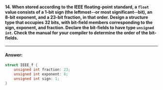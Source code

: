 #### 14. When stored according to the IEEE floating-point standard, a `float` value consists of a 1-bit sign (the leftmost--or most significant--bit), an 8-bit exponent, and a 23-bit fraction, in that order. Design a structure type that occupies 32 bits, with bit-field members corresponding to the sign, exponent, and fraction. Declare the bit-fields to have type `unsigned int`. Check the manual for your compiler to determine the order of the bit-fields.

---

#### Answer:

```c
struct IEEE_f {
    unsigned int fraction: 23;
    unsigned int exponent: 8;
    unsigned int sign: 1;
}
```
